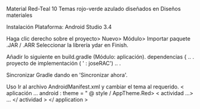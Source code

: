 Material Red-Teal
10 Temas rojo-verde azulado diseñados en  Diseños materiales

Instalación
Plataforma: Android Studio 3.4

Haga clic derecho sobre el proyecto> Nuevo> Módulo> Importar paquete .JAR / .ARR
Seleccionar la librería ydar en Finish.

Añadir lo siguiente en build.gradle (Módulo: aplicación).
dependencias {
     .. .   
    proyecto de implementación ( ' : joseRAC')
     .. .


Sincronizar Gradle dando en 'Sincronizar ahora'.

Uso
Ir al archivo AndroidManifest.xml y cambiar el tema al requerido.
< aplicación
        ...
        android : theme = " @ style / AppTheme.Red>
    < actividad ...>
      ...
    </ actividad >
</ application >
